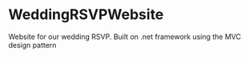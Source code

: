 # WeddingRSVPWebsite
Website for our wedding RSVP. Built on .net framework using the MVC design pattern
